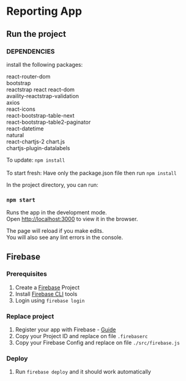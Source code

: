 # Reporting App


## Run the project

### DEPENDENCIES
install the following packages:

react-router-dom<br>
bootstrap<br>
reactstrap react react-dom<br>
availity-reactstrap-validation<br>
axios<br>
react-icons<br>
react-bootstrap-table-next<br>
react-bootstrap-table2-paginator<br>
react-datetime<br>
natural<br>
react-chartjs-2 chart.js<br>
chartjs-plugin-datalabels<br>

To update:
`npm install`
<br><br>
To start fresh:
Have only the package.json file then run `npm install`

In the project directory, you can run:

### `npm start`

Runs the app in the development mode.<br>
Open [http://localhost:3000](http://localhost:3000) to view it in the browser.

The page will reload if you make edits.<br>
You will also see any lint errors in the console.

## Firebase 

### Prerequisites
1. Create a [Firebase](https://firebase.google.com/) Project
2. Install [Firebase CLI](https://firebase.google.com/docs/cli) tools
3. Login using `firebase login`
   
### Replace project
1. Register your app with Firebase - [Guide](https://firebase.google.com/docs/web/setup#register-app)
2. Copy your Project ID and replace on file `.firebaserc`
3. Copy your Firebase Config and replace on file `./src/firebase.js`

### Deploy
1. Run `firebase deploy` and it should work automatically
